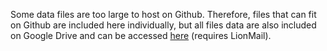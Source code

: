 Some data files are too large to host on Github. Therefore, files that can fit on Github are included here individually, but all files data are also included on Google Drive and can be accessed [here](https://drive.google.com/drive/folders/1Oc26bdlAPJln8gnjE_aZNBsIk-ORqANk?usp=sharing) (requires LionMail).
